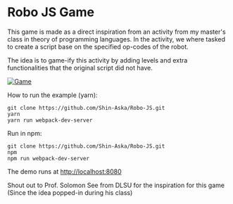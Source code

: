 Robo JS Game
===========================================

This game is made as a direct inspiration from an activity
from my master's class in theory of programming languages.
In the activity, we where tasked to create a script base
on the specified op-codes of the robot.

The idea is to game-ify this activity by adding levels
and extra functionalities that the original script did not
have.

[![Game](https://img.youtube.com/vi/RlSc0fsRZg0/0.jpg)](https://www.youtube.com/watch?v=RlSc0fsRZg0E)

How to run the example (yarn):

    git clone https://github.com/Shin-Aska/Robo-JS.git
    yarn
    yarn run webpack-dev-server

Run in npm:

    git clone https://github.com/Shin-Aska/Robo-JS.git
    npm
    npm run webpack-dev-server

The demo runs at [http://localhost:8080](http://localhost:8080)

Shout out to Prof. Solomon See from DLSU for the inspiration for this game (Since the idea popped-in during his class)

